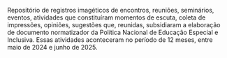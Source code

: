Repositório de registros imagéticos de encontros, reuniões, seminários, eventos, atividades que constituíram momentos de escuta, coleta de impressões, opiniões, sugestões que, reunidas, subsidiaram a elaboração de documento normatizador da Política Nacional de Educação Especial e Inclusiva.
Essas atividades aconteceram no período de 12 meses, entre maio de 2024 e junho de 2025.
